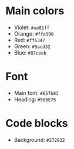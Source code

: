 # Main colors

* Violet: `#ae81ff`
* Orange: `#ffa500`
* Red:    `#ff6347`
* Green:  `#9acd32`
* Blue:   `#87ceeb`

# Font

* Main font: `#657b83`
* Heading:   `#586E75`

# Code blocks

* Background: `#272822`
